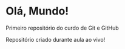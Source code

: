 # Olá, Mundo!
 Primeiro repositório do curdo de Git e GitHub

 Repositório criado durante aula ao vivo!
